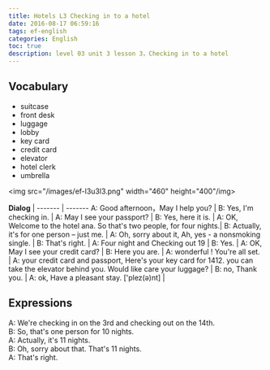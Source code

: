 ```yaml
---
title: Hotels L3 Checking in to a hotel
date: 2016-08-17 06:59:16
tags: ef-english
categories: English
toc: true
description: level 03 unit 3 lesson 3，Checking in to a hotel
---
```


## Vocabulary

- suitcase
- front desk
- luggage
- lobby
- key card
- credit card
- elevator
- hotel clerk
- umbrella
 
<img src="/images/ef-l3u3l3.png" width="460" height="400"/img>

**Dialog** |
------- | -------
A: Good afternoon，May I help you? |
B: Yes, I'm checking in. |
A: May I see your passport? |
B: Yes, here it is. |
A: OK, Welcome to the hotel ana. So that's two people, for four nights.|
B: Actually, it's for one person – just me. |
A: Oh, sorry about it, Ah, yes - a nonsmoking single. |
B: That's right. |
A: Four night and Checking out 19 |
B: Yes. |
A: OK, May I see your credit card? |
B: Here you are. |
A: wonderful ! You're all set. |
A: your credit card and passport, Here's your key card for 1412. you can take the elevator behind you. Would like care your luggage?  |
B: no, Thank you. |
A: ok, Have a pleasant stay. ['plez(ə)nt] |


## Expressions

A: We're checking in on the 3rd and checking out on the 14th.  
B: So, that's one person for 10 nights.  
A: Actually, it's 11 nights.  
B: Oh, sorry about that. That's 11 nights.  
A: That's right.	  

